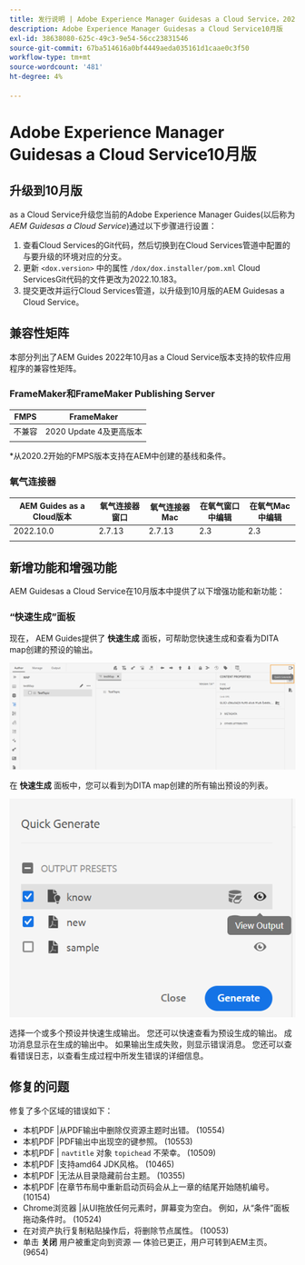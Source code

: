 ```yaml
---
title: 发行说明 | Adobe Experience Manager Guidesas a Cloud Service，2022年10月版
description: Adobe Experience Manager Guidesas a Cloud Service10月版
exl-id: 38638080-625c-49c3-9e54-56cc23831546
source-git-commit: 67ba514616a0bf4449aeda035161d1caae0c3f50
workflow-type: tm+mt
source-wordcount: '481'
ht-degree: 4%

---
```


# Adobe Experience Manager Guidesas a Cloud Service10月版

## 升级到10月版

as a Cloud Service升级您当前的Adobe Experience Manager Guides(以后称为 *AEM Guidesas a Cloud Service*)通过以下步骤进行设置：
1. 查看Cloud Services的Git代码，然后切换到在Cloud Services管道中配置的与要升级的环境对应的分支。
1. 更新 `<dox.version>` 中的属性 `/dox/dox.installer/pom.xml` Cloud ServicesGit代码的文件更改为2022.10.183。
1. 提交更改并运行Cloud Services管道，以升级到10月版的AEM Guidesas a Cloud Service。

## 兼容性矩阵

本部分列出了AEM Guides 2022年10月as a Cloud Service版本支持的软件应用程序的兼容性矩阵。

### FrameMaker和FrameMaker Publishing Server

| FMPS | FrameMaker |
| --- | --- |
| 不兼容 | 2020 Update 4及更高版本 |
|  |  |

*从2020.2开始的FMPS版本支持在AEM中创建的基线和条件。

### 氧气连接器

| AEM Guides as a Cloud版本 | 氧气连接器窗口 | 氧气连接器Mac | 在氧气窗口中编辑 | 在氧气Mac中编辑 |
| --- | --- | --- | --- | --- |
| 2022.10.0 | 2.7.13 | 2.7.13 | 2.3 | 2.3 |
|  |  |  |  |


## 新增功能和增强功能

AEM Guidesas a Cloud Service在10月版本中提供了以下增强功能和新功能：


### “快速生成”面板

现在， AEM Guides提供了 **快速生成** 面板，可帮助您快速生成和查看为DITA map创建的预设的输出。

![“快速生成”图标](assets/quick-generate-icon.png)

在 **快速生成** 面板中，您可以看到为DITA map创建的所有输出预设的列表。

![“快速生成”面板](assets/quick-generate-panel.png)

选择一个或多个预设并快速生成输出。 您还可以快速查看为预设生成的输出。 成功消息显示在生成的输出中。 如果输出生成失败，则显示错误消息。 您还可以查看错误日志，以查看生成过程中所发生错误的详细信息。


## 修复的问题

修复了多个区域的错误如下：

* 本机PDF |从PDF输出中删除仅资源主题时出错。 (10554)
* 本机PDF |PDF输出中出现空的键参照。 (10553)
* 本机PDF | `navtitle` 对象 `topichead` 不荣幸。 (10509)
* 本机PDF |支持amd64 JDK风格。 (10465)
* 本机PDF |无法从目录隐藏前台主题。 (10355)
* 本机PDF |在章节布局中重新启动页码会从上一章的结尾开始随机编号。 (10154)
* Chrome浏览器 |从UI拖放任何元素时，屏幕变为空白。 例如，从“条件”面板拖动条件时。 (10524)
* 在对资产执行复制粘贴操作后，将删除节点属性。 (10053)
* 单击  **关闭** 用户被重定向到资源 — 体验已更正，用户可转到AEM主页。 (9654)
